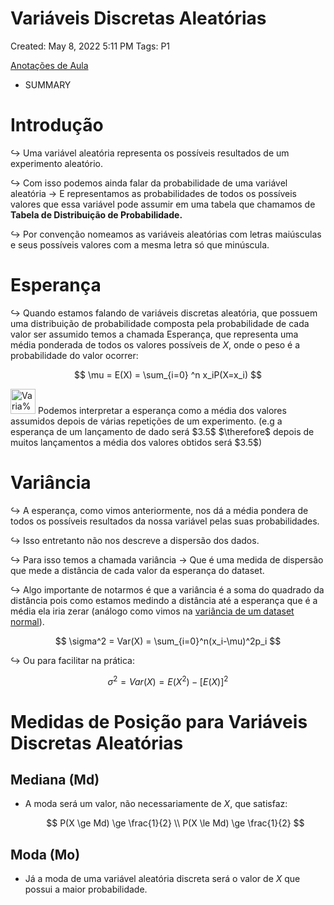 # Variáveis Discretas Aleatórias

Created: May 8, 2022 5:11 PM
Tags: P1

[Anotações de Aula](Varia%CC%81veis%20Discretas%20Aleato%CC%81rias%20cd1bb274dadb496f921ed161527a9b1c/Anotac%CC%A7o%CC%83es%20de%20Aula%20c48dd4e1beb64350967cf00370afad46.md)

- SUMMARY
    
    

# Introdução

$\hookrightarrow$ Uma variável aleatória representa os possíveis resultados de um experimento aleatório.

$\hookrightarrow$ Com isso podemos ainda falar da probabilidade de uma variável aleatória → E representamos as probabilidades de todos os possíveis valores que essa variável pode assumir em uma tabela que chamamos de **Tabela de Distribuição de Probabilidade.**

$\hookrightarrow$ Por convenção nomeamos as variáveis aleatórias com letras maiúsculas e seus possíveis valores com a mesma letra só que minúscula.

# Esperança

$\hookrightarrow$ Quando estamos falando de variáveis discretas aleatória, que possuem uma distribuição de probabilidade composta pela probabilidade de cada valor ser assumido temos a chamada Esperança, que representa uma média ponderada de todos os valores possíveis de $X$, onde o peso é a probabilidade do valor ocorrer:

$$
\mu = E(X) = \sum_{i=0} ^n x_iP(X=x_i)
$$

<aside>
<img src="Varia%CC%81veis%20Discretas%20Aleato%CC%81rias%20cd1bb274dadb496f921ed161527a9b1c/Hifumi_Surprised.png" alt="Varia%CC%81veis%20Discretas%20Aleato%CC%81rias%20cd1bb274dadb496f921ed161527a9b1c/Hifumi_Surprised.png" width="40px" /> Podemos interpretar a esperança como a média dos valores assumidos depois de várias repetições de um experimento. (e.g a esperança de um lançamento de dado será $3.5$ $\therefore$ depois de muitos lançamentos a média dos valores obtidos será $3.5$)

</aside>

# Variância

$\hookrightarrow$ A esperança, como vimos anteriormente, nos dá a média pondera de todos os possíveis resultados da nossa variável pelas suas probabilidades.

$\hookrightarrow$ Isso entretanto não nos descreve a dispersão dos dados.

$\hookrightarrow$ Para isso temos a chamada variância → Que é uma medida de dispersão que mede a distância de cada valor da esperança do dataset.

$\hookrightarrow$ Algo importante de notarmos é que a variância é a soma do quadrado da distância pois como estamos medindo a distância até a esperança que é a média ela iria zerar (análogo como vimos na [variância de um dataset normal](Estati%CC%81stica%20Descritiva%20fdebb5e3cc5b419983a783460388824a.md)).

$$
\sigma^2 = Var(X) = \sum_{i=0}^n(x_i-\mu)^2p_i
$$

$\hookrightarrow$ Ou para facilitar na prática:

$$
\sigma^2 = Var(X) = E(X^2) - [E(X)]^2
$$

# Medidas de Posição para Variáveis Discretas Aleatórias

## Mediana (Md)

- A moda será um valor, não necessariamente de $X$, que satisfaz:
    
    $$
    P(X \ge Md) \ge \frac{1}{2} \\ 
    P(X \le Md) \ge \frac{1}{2}
    $$
    

## Moda (Mo)

- Já a moda de uma variável aleatória discreta será o valor de $X$ que possui a maior probabilidade.